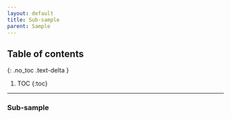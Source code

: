 ```yaml
---
layout: default
title: Sub-sample
parent: Sample
---
```


## Table of contents
{: .no_toc .text-delta }

1. TOC
{:toc}

---
### Sub-sample